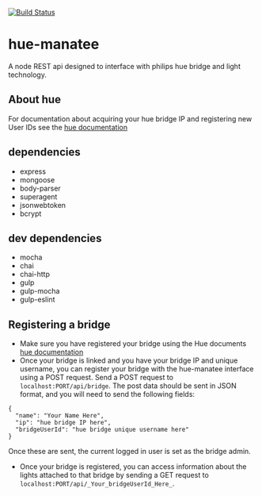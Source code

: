 [![Build Status](https://travis-ci.org/hue-manatee/hue-manatee.svg?branch=staging)](https://travis-ci.org/hue-manatee/hue-manatee)

# hue-manatee
A node REST api designed to interface with philips hue bridge and light technology.

## About hue
For documentation about acquiring your hue bridge IP and registering new User IDs see the [hue documentation](http://www.developers.meethue.com/)

## dependencies
* express
* mongoose
* body-parser
* superagent
* jsonwebtoken
* bcrypt

## dev dependencies
* mocha
* chai
* chai-http
* gulp
* gulp-mocha
* gulp-eslint

## Registering a bridge
* Make sure you have registered your bridge using the Hue documents [hue documentation](http://www.developers.meethue.com/documentation/getting-started)
* Once your bridge is linked and you have your bridge IP and unique username, you can register your bridge with the hue-manatee interface using a POST request.  Send a POST request to `localhost:PORT/api/bridge`.  The post data should be sent in JSON format, and you will need to send the following fields:
```
{
  "name": "Your Name Here",
  "ip": "hue bridge IP here",
  "bridgeUserId": "hue bridge unique username here"
}
```
Once these are sent, the current logged in user is set as the bridge admin.
* Once your bridge is registered, you can access information about the lights attached to that bridge by sending a GET request to `localhost:PORT/api/_Your_bridgeUserId_Here_`.
